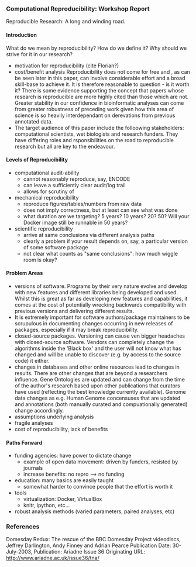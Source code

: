 ### Computational Reproducibility: Workshop Report ###
Reproducible Research: A long and winding road.

#### Introduction ####
What do we mean by reproducibility? How do we define it? Why should we strive for it in our research?
  - motivation for reproducibility (cite Florian?)
  - cost/benefit analysis
  Reproducibility does not come for free and , as can be seen later in this paper, can involve considerable effort and a broad skill-base to achieve it. It is therefore reasonable to question - is it worth it?
There is some evidence supporting the concept that papers whose research is reproducible are more highly cited than those which are not.
Greater stability in our confidence in bioinformatic analyses can come from greater robustness of preceding work given how this area of science is so heavily interdependant on derevations from previous annotated data.
  - The target audience of this paper include the folloowing stakeholders: computational scientists, wet biologists and research funders. They have differing roles and rsponsibilities on the road to reproducible research but all are key to the endeavour.

#### Levels of Reproducibility ####

  - computational audit-ability
    - cannot reasonably reproduce, say, ENCODE
    - can leave a sufficiently clear audit/log trail
    - allows for scrutiny of 
  - mechanical reproducibility
    - reproduce figures/tables/numbers from raw data
    - does not imply correctness, but at least can see what was done
    - what duration are we targeting? 5 years? 10 years? 20? 50?  Will your Docker image still be runnable in 50 years?
  - scientific reproducibility
    - arrive at same conclusions via different analysis paths
    - clearly a problem if your result depends on, say, a particular version of some software package
    - not clear what counts as "same conclusions": how much wiggle room is okay?

#### Problem Areas ####

  - versions of software. Programs by their very nature evolve and develop with new features and different libraries being developed and used. Whilst this is great as far as developing new features and capabilities, it comes at the cost of potentially wrecking backwards compatibility with previous versions and delivering different results.
  - It is extremely important for software authors/package maintainers to be scrupulous in documenting changes occurring in new releases of packages, especially if it may break reproducibility.
  - closed-source packages. Versioning can cause ven bigger headaches with closed-source software. Vendors can completely change the algorithms inside the 'Black box' and the user will not know what has changed and will be unable to discover (e.g. by access to the source code) it either.
  - changes in databases and other online resources lead to changes in results. There are other changes that are beyond a researchers influence. Gene Ontologies are updated and can change from the time of the author's research based upon other publications that curators have used (reflecting the best knowledge currently available). Genome data changes as e.g. Human Genome concensuses that are updated and annotations (both manually curated and compuationally generated) change accordingly.
  - assumptions underlying analysis
  - fragile analyses
  - cost of reproducibility, lack of benefits

#### Paths Forward ####

  - funding agencies: have power to dictate change
    - example of open data movement: driven by funders, resisted by journals
    - increase benefits: no repro --> no funding
  - education: many basics are easily taught
    - somewhat harder to convince people that the effort is worth it
  - tools
    - virtualization: Docker, VirtualBox
    - knitr, ipython, etc...
  - robust analysis methods (varied parameters, paired analyses, etc)

### References ###
Domesday Redux: The rescue of the BBC Domesday Project videodiscs, Jeffrey Darlington, Andy Finney and Adrian Pearce
Publication Date: 30-July-2003, Publication: Ariadne Issue 36
Originating URL: http://www.ariadne.ac.uk/issue36/tna/

